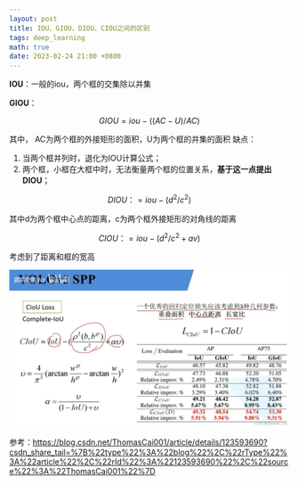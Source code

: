 ```yaml
---
layout: post
title: IOU、GIOU、DIOU、CIOU之间的区别
tags: deep_learning
math: true
date: 2023-02-24 21:00 +0800
---
```


**IOU**：一般的iou，两个框的交集除以并集

**GIOU**：

$$GIOU = iou - ((AC-U)/AC)$$

其中， AC为两个框的外接矩形的面积，U为两个框的并集的面积
缺点：
1. 当两个框并列时，退化为IOU计算公式；
2. 两个框，小框在大框中时，无法衡量两个框的位置关系，**基于这一点提出DIOU**；

$$DIOU：= iou - (d^2 / c^2)$$

其中d为两个框中心点的距离，c为两个框外接矩形的对角线的距离

$$CIOU：= iou - (d^2 / c^2 + av)$$

考虑到了距离和框的宽高

![CIOU公式](_img/ciou.jpeg)
  
参考：https://blog.csdn.net/ThomasCai001/article/details/123593690?csdn_share_tail=%7B%22type%22%3A%22blog%22%2C%22rType%22%3A%22article%22%2C%22rId%22%3A%22123593690%22%2C%22source%22%3A%22ThomasCai001%22%7D